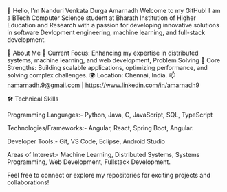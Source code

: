 👋 Hello, I'm Nanduri Venkata Durga Amarnadh
Welcome to my GitHub! I am a BTech Computer Science student at Bharath Institution of Higher Education and Research with a passion for developing innovative solutions in software Devlopment engineering, machine learning, and full-stack development.

🚀 About Me
🔭 Current Focus: Enhancing my expertise in distributed systems, machine learning, and web development, Problem Solving 
🌟 Core Strengths: Building scalable applications, optimizing performance, and solving complex challenges.
🌍 Location: Chennai, India.
📫 namarnadh.9@gmail.com | https://www.linkedin.com/in/amarnadh9

🛠️ Technical Skills

Programming Languages:- Python, Java, C, JavaScript, SQL, TypeScript

Technologies/Frameworks:- Angular, React, Spring Boot, Angular.

Developer Tools:- Git, VS Code, Eclipse, Android Studio

Areas of Interest:- Machine Learning, Distributed Systems, Systems Programming, Web Development, Fullstack Development.



Feel free to connect or explore my repositories for exciting projects and collaborations!
